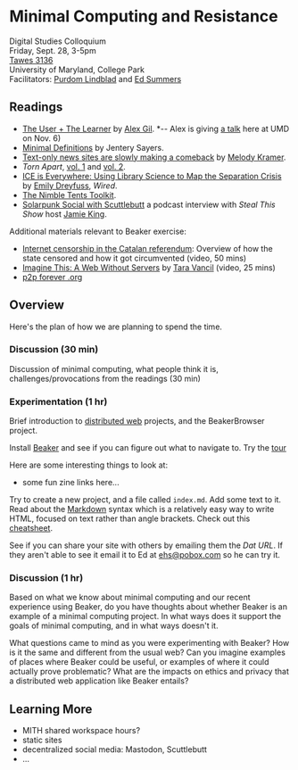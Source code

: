 # Minimal Computing and Resistance

Digital Studies Colloquium  
Friday, Sept. 28, 3-5pm  
[Tawes 3136]  
University of Maryland, College Park  
Facilitators: [Purdom Lindblad] and [Ed Summers]  

## Readings

* [The User + The Learner](https://go-dh.github.io/mincomp/thoughts/2015/05/21/user-vs-learner/) by [Alex Gil](https://twitter.com/elotroalex?ref_src=twsrc%5Egoogle%7Ctwcamp%5Eserp%7Ctwgr%5Eauthor). *-- Alex is giving [a talk](https://mith.umd.edu/dialogues/dd-fall-2018-alex-gil/) here at UMD on Nov. 6)
* [Minimal Definitions](https://go-dh.github.io/mincomp/thoughts/2016/10/02/minimal-definitions/) by Jentery Sayers.
* [Text-only news sites are slowly making a comeback](https://lite.cnn.io/en) by [Melody Kramer](https://twitter.com/mkramer).
* *Torn Apart*, [vol. 1](https://xpmethod.plaintext.in/torn-apart/volume/1/) and [vol. 2](https://xpmethod.plaintext.in/torn-apart/volume/2/).
* [ICE is Everywhere: Using Library Science to Map the Separation Crisis](https://www.wired.com/story/ice-is-everywhere-using-library-science-to-map-child-separation/) by [Emily Dreyfuss](https://twitter.com/EmilyDreyfuss), *Wired*.
* [The Nimble Tents Toolkit](https://nimbletents.github.io).
* [Solarpunk Social with Scuttlebutt](https://stealthisshow.com/s04e04/) a podcast interview with *Steal This Show* host [Jamie King](https://twitter.com/jamie_jk).

Additional materials relevant to Beaker exercise:

* [Internet censorship in the Catalan referendum](https://media.ccc.de/v/34c3-9028-internet_censorship_in_the_catalan_referendum):  Overview of how the state censored and how it got circumvented (video, 50 mins)
* [Imagine This: A Web Without Servers](https://www.youtube.com/watch?v=rJ_WvfF3FN8) by [Tara Vancil](https://twitter.com/taravancil) (video, 25 mins)
* [p2p forever .org](http://p2pforever.org/)

## Overview

Here's the plan of how we are planning to spend the time.

### Discussion (30 min)

Discussion of minimal computing, what people think it is, challenges/provocations from the readings (30 min)

### Experimentation (1 hr)

Brief introduction to [distributed web]() projects, and the BeakerBrowser project.

Install [Beaker](https://beakerbrowser.com/) and see if you can figure out what to navigate to. Try the [tour](dat://beakerbrowser.com/docs/tour)

Here are some interesting things to look at:

* some fun zine links here...

Try to create a new project, and a file called `index.md`. Add some text to it. Read about the [Markdown](https://daringfireball.net/projects/markdown/syntax) syntax which is a relatively easy way to write HTML, focused on text rather than angle brackets. Check out this [cheatsheet](http://packetlife.net/media/library/16/Markdown.pdf).

See if you can share your site with others by emailing them the *Dat URL*. If they aren't able to see it email it to Ed at [ehs@pobox.com](mailto:ehs@pobox.com) so he can try it.

### Discussion (1 hr)

Based on what we know about minimal computing and our recent experience using Beaker, do you have thoughts about whether Beaker is an example of a minimal computing project. In what ways does it support the goals of minimal computing, and in what ways doesn't it.

What questions came to mind as you were experimenting with Beaker? How is it the same and different from the usual web? Can you imagine examples of places where Beaker could be useful, or examples of where it could actually prove problematic? What are the impacts on ethics and privacy that a distributed web application like Beaker entails?

## Learning More

* MITH shared workspace hours?
* static sites
* decentralized social media: Mastodon, Scuttlebutt
* ...

[Purdom Lindblad]: https://mith.umd.edu/people/person/purdom-lindblad/
[Ed Summers]: https://mith.umd.edu/people/person/ed-summers/
[Tawes 3136]: https://goo.gl/maps/3v5c28paZNB2
